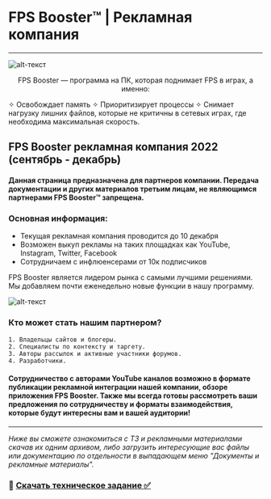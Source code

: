 # FPS Booster™ | Рекламная компания
-------------
![alt-текст](https://sun9-10.userapi.com/TZGKc7cmEns7pKyQ3xhX87FZGOw3q9u2anonaQ/NoomqNmMuxE.jpg)

<p align="center">
FPS Booster — программа на ПК, которая поднимает FPS в играх, а именно:

✧ Освобождает память
✧ Приоритизирует процессы
✧ Снимает нагрузку лишних файлов, которые не критичны в сетевых играх, где необходима максимальная скорость.

</p>

## FPS Booster рекламная компания 2022 (сентябрь - декабрь)


#### Данная страница предназначена для партнеров компании. Передача документации и других материалов третьим лицам, не являющимся партнерами FPS Booster™ запрещена. 
### Основная информация:
* Текущая рекламная компания проводится до 10 декабря
* Возможен выкуп рекламы на таких площадках как YouTube, Instagram, Twitter, Facebook
* Сотрудничаем с инфлюенсерами от 10к подписчиков

FPS Booster является лидером рынка с самыми лучшими решениями. Мы добавляем почти еженедельно новые функции в нашу программу.

![alt-текст](https://sun9-62.userapi.com/impg/1WIRkxXHgWk1bauXtaKUxit4ZxvU0KQMr9TpKA/z3BpOlGOAD8.jpg?size=2000x1200&quality=96&sign=7f4497d06d7d9d42679a1fe70d968bcc&type=album)

### Кто может стать нашим партнером?

    1. Владельцы сайтов и блогеры.
    2. Специалисты по контексту и таргету.
    3. Авторы рассылок и активные участники форумов.
    4. Разработчики.
    
#### Сотрудничество с авторами YouTube каналов возможно в формате публикации рекламной интеграции нашей компании, обзоре приложения FPS Booster. Также мы всегда готовы рассмотреть ваши предложения по сотрудничеству и форматы взаимодействия, которые будут интересны вам и вашей аудитории!

-------------

_Ниже вы сможете ознакомиться с ТЗ и рекламными материалами скачав их одним архивом, либо загрузить интересующие вас файлы или документацию по отдельности в выпадающем меню "Документы и рекламные материалы"._

### 🔐 [Скачать техническое задание ✅ ](https://www.dropbox.com/s/8e0cx7sg276tvtw/FPSbooster.zip?dl=1)
